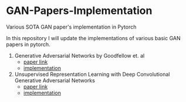 # GAN-Papers-Implementation
Various SOTA GAN paper's implementation in Pytorch

In this repository I will update the implementations of various basic GAN papers in pytorch.
1. Generative Adversarial Networks by Goodfellow et. al 
     * [paper link](https://arxiv.org/abs/1406.2661)   
     * [implementation](https://github.com/ReboreExplore/GAN-Papers-Implementation/blob/main/GAN_implementation.ipynb)
2. Unsupervised Representation Learning with Deep Convolutional Generative Adversarial Networks
     * [paper link](https://arxiv.org/pdf/1511.06434.pdf)
     * [implementation](https://github.com/ReboreExplore/GAN-Papers-Implementation/blob/main/DCGAN_implementation.ipynb)
